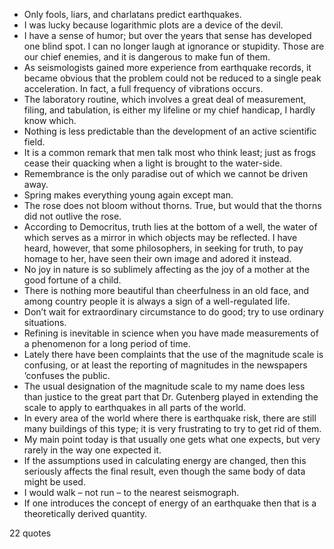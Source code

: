  - Only fools, liars, and charlatans predict earthquakes.
 - I was lucky because logarithmic plots are a device of the devil.
 - I have a sense of humor; but over the years that sense has developed one blind spot. I can no longer laugh at ignorance or stupidity. Those are our chief enemies, and it is dangerous to make fun of them.
 - As seismologists gained more experience from earthquake records, it became obvious that the problem could not be reduced to a single peak acceleration. In fact, a full frequency of vibrations occurs.
 - The laboratory routine, which involves a great deal of measurement, filing, and tabulation, is either my lifeline or my chief handicap, I hardly know which.
 - Nothing is less predictable than the development of an active scientific field.
 - It is a common remark that men talk most who think least; just as frogs cease their quacking when a light is brought to the water-side.
 - Remembrance is the only paradise out of which we cannot be driven away.
 - Spring makes everything young again except man.
 - The rose does not bloom without thorns. True, but would that the thorns did not outlive the rose.
 - According to Democritus, truth lies at the bottom of a well, the water of which serves as a mirror in which objects may be reflected. I have heard, however, that some philosophers, in seeking for truth, to pay homage to her, have seen their own image and adored it instead.
 - No joy in nature is so sublimely affecting as the joy of a mother at the good fortune of a child.
 - There is nothing more beautiful than cheerfulness in an old face, and among country people it is always a sign of a well-regulated life.
 - Don’t wait for extraordinary circumstance to do good; try to use ordinary situations.
 - Refining is inevitable in science when you have made measurements of a phenomenon for a long period of time.
 - Lately there have been complaints that the use of the magnitude scale is confusing, or at least the reporting of magnitudes in the newspapers ’confuses the public.
 - The usual designation of the magnitude scale to my name does less than justice to the great part that Dr. Gutenberg played in extending the scale to apply to earthquakes in all parts of the world.
 - In every area of the world where there is earthquake risk, there are still many buildings of this type; it is very frustrating to try to get rid of them.
 - My main point today is that usually one gets what one expects, but very rarely in the way one expected it.
 - If the assumptions used in calculating energy are changed, then this seriously affects the final result, even though the same body of data might be used.
 - I would walk – not run – to the nearest seismograph.
 - If one introduces the concept of energy of an earthquake then that is a theoretically derived quantity.

22 quotes